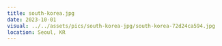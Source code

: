 ```yaml
---
title: south-korea.jpg
date: 2023-10-01
visual: ../../assets/pics/south-korea-jpg/south-korea-72d24ca594.jpg
location: Seoul, KR
---
```


